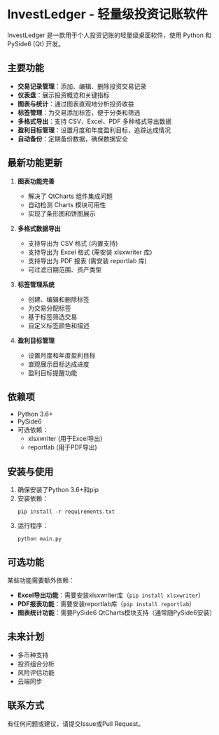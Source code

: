 # InvestLedger - 轻量级投资记账软件

InvestLedger 是一款用于个人投资记账的轻量级桌面软件，使用 Python 和 PySide6 (Qt) 开发。

## 主要功能

- **交易记录管理**：添加、编辑、删除投资交易记录
- **仪表盘**：展示投资概览和关键指标
- **图表与统计**：通过图表直观地分析投资收益
- **标签管理**：为交易添加标签，便于分类和筛选
- **多格式导出**：支持 CSV、Excel、PDF 多种格式导出数据
- **盈利目标管理**：设置月度和年度盈利目标，追踪达成情况
- **自动备份**：定期备份数据，确保数据安全

## 最新功能更新

1. **图表功能完善**
   - 解决了 QtCharts 组件集成问题
   - 自动检测 Charts 模块可用性
   - 实现了条形图和饼图展示

2. **多格式数据导出**
   - 支持导出为 CSV 格式 (内置支持)
   - 支持导出为 Excel 格式 (需安装 xlsxwriter 库)
   - 支持导出为 PDF 报表 (需安装 reportlab 库)
   - 可过滤日期范围、资产类型

3. **标签管理系统**
   - 创建、编辑和删除标签
   - 为交易分配标签
   - 基于标签筛选交易
   - 自定义标签颜色和描述

4. **盈利目标管理**
   - 设置月度和年度盈利目标
   - 直观展示目标达成进度
   - 盈利目标提醒功能

## 依赖项

- Python 3.6+
- PySide6
- 可选依赖：
  - xlsxwriter (用于Excel导出)
  - reportlab (用于PDF导出)

## 安装与使用

1. 确保安装了Python 3.6+和pip
2. 安装依赖：
   ```
   pip install -r requirements.txt
   ```
3. 运行程序：
   ```
   python main.py
   ```

## 可选功能

某些功能需要额外依赖：
- **Excel导出功能**：需要安装xlsxwriter库（`pip install xlsxwriter`）
- **PDF报表功能**：需要安装reportlab库（`pip install reportlab`）
- **图表统计功能**：需要PySide6 QtCharts模块支持（通常随PySide6安装）

## 未来计划

- 多币种支持
- 投资组合分析
- 风险评估功能
- 云端同步

## 联系方式

有任何问题或建议，请提交Issue或Pull Request。 